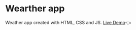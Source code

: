 # Wearther app
Weather app created with HTML, CSS and JS.
[Live Demo](https://ikram432k.github.io/weather_app/):point_left:
